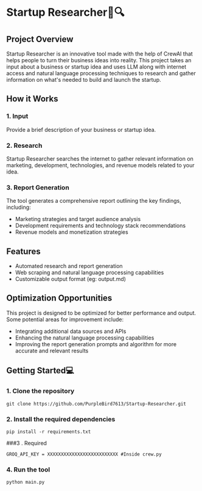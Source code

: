 
# Startup Researcher📑🔍

## Project Overview
Startup Researcher is an innovative tool made with the help of CrewAI that helps people to turn their business ideas into reality. This project takes an input about a business or startup idea and uses LLM along with internet access and natural language processing techniques to research and gather information on what's needed to build and launch the startup.

## How it Works

### 1. Input
Provide a brief description of your business or startup idea.

### 2. Research
Startup Researcher searches the internet to gather relevant information on marketing, development, technologies, and revenue models related to your idea.

### 3. Report Generation
The tool generates a comprehensive report outlining the key findings, including:

* Marketing strategies and target audience analysis
* Development requirements and technology stack recommendations
* Revenue models and monetization strategies

## Features
* Automated research and report generation
* Web scraping and natural language processing capabilities
* Customizable output format (eg: output.md)

## Optimization Opportunities
This project is designed to be optimized for better performance and output. Some potential areas for improvement include:

* Integrating additional data sources and APIs
* Enhancing the natural language processing capabilities
* Improving the report generation prompts and algorithm for more accurate and relevant results

## Getting Started💻

### 1. Clone the repository
```
git clone https://github.com/PurpleBird7613/Startup-Researcher.git
```

### 2. Install the required dependencies
```
pip install -r requirements.txt
```

###3 . Required
```
GROQ_API_KEY = XXXXXXXXXXXXXXXXXXXXXXXXXX #Inside crew.py
```

### 4. Run the tool
```
python main.py
```

